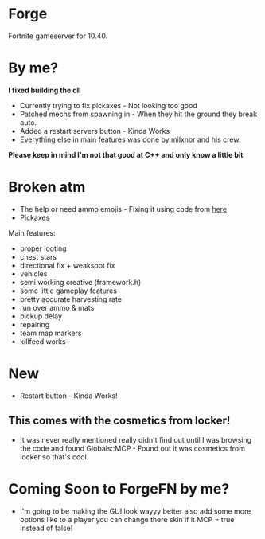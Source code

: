 # Forge
Fortnite gameserver for 10.40.

# By me?
**I fixed building the dll**
* Currently trying to fix pickaxes - Not looking too good
* Patched mechs from spawning in - When they hit the ground they break auto.
* Added a restart servers button - Kinda Works
* Everything else in main features was done by milxnor and his crew.

**Please keep in mind I'm not that good at C++ and only know a little bit**

# Broken atm
* The help or need ammo emojis - Fixing it using code from [here](https://github.com/Milxnor/Project-Reboot-3.0)
* Pickaxes

Main features:

- proper looting
- chest stars
- directional fix + weakspot fix
- vehicles
- semi working creative (framework.h)
- some little gameplay features
- pretty accurate harvesting rate
- run over ammo & mats
- pickup delay
- repairing
- team map markers
- killfeed works

# New
- Restart button - Kinda Works!

## This comes with the cosmetics from locker!
- It was never really mentioned really didn't find out until I was browsing the code and found Globals::MCP - Found out it was cosmetics from locker so that's cool.

# Coming Soon to ForgeFN by me?
- I'm going to be making the GUI look wayyy better also add some more options like to a player you can change there skin if it MCP = true instead of false!
